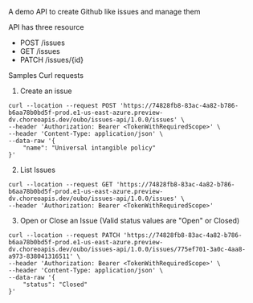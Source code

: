 A demo API to create Github like issues and manage them

API has three resource

* POST /issues
* GET /issues
* PATCH /issues/{id}


Samples Curl requests

1. Create an issue
```
curl --location --request POST 'https://74828fb8-83ac-4a82-b786-b6aa78b0bd5f-prod.e1-us-east-azure.preview-dv.choreoapis.dev/oubo/issues-api/1.0.0/issues' \
--header 'Authorization: Bearer <TokenWithRequiredScope>' \
--header 'Content-Type: application/json' \
--data-raw '{
    "name": "Universal intangible policy"
}'
```


2. List Issues

```
curl --location --request GET 'https://74828fb8-83ac-4a82-b786-b6aa78b0bd5f-prod.e1-us-east-azure.preview-dv.choreoapis.dev/oubo/issues-api/1.0.0/issues' \
--header 'Authorization: Bearer <TokenWithRequiredScope>'
```

3. Open or Close an Issue (Valid status values are "Open" or Closed)

```
curl --location --request PATCH 'https://74828fb8-83ac-4a82-b786-b6aa78b0bd5f-prod.e1-us-east-azure.preview-dv.choreoapis.dev/oubo/issues-api/1.0.0/issues/775ef701-3a0c-4aa8-a973-838041316511' \
--header 'Authorization: Bearer <TokenWithRequiredScope>' \
--header 'Content-Type: application/json' \
--data-raw '{
    "status": "Closed"
}'
```
